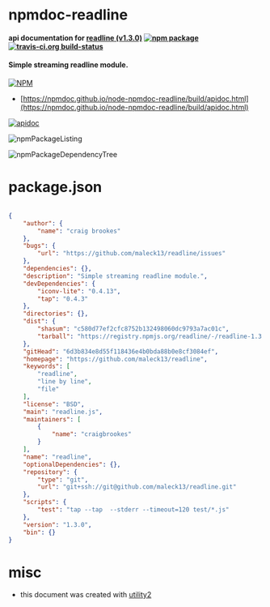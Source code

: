 # npmdoc-readline

#### api documentation for  [readline (v1.3.0)](https://github.com/maleck13/readline)  [![npm package](https://img.shields.io/npm/v/npmdoc-readline.svg?style=flat-square)](https://www.npmjs.org/package/npmdoc-readline) [![travis-ci.org build-status](https://api.travis-ci.org/npmdoc/node-npmdoc-readline.svg)](https://travis-ci.org/npmdoc/node-npmdoc-readline)

#### Simple streaming readline module.

[![NPM](https://nodei.co/npm/readline.png?downloads=true&downloadRank=true&stars=true)](https://www.npmjs.com/package/readline)

- [https://npmdoc.github.io/node-npmdoc-readline/build/apidoc.html](https://npmdoc.github.io/node-npmdoc-readline/build/apidoc.html)

[![apidoc](https://npmdoc.github.io/node-npmdoc-readline/build/screenCapture.buildCi.browser.%252Ftmp%252Fbuild%252Fapidoc.html.png)](https://npmdoc.github.io/node-npmdoc-readline/build/apidoc.html)

![npmPackageListing](https://npmdoc.github.io/node-npmdoc-readline/build/screenCapture.npmPackageListing.svg)

![npmPackageDependencyTree](https://npmdoc.github.io/node-npmdoc-readline/build/screenCapture.npmPackageDependencyTree.svg)



# package.json

```json

{
    "author": {
        "name": "craig brookes"
    },
    "bugs": {
        "url": "https://github.com/maleck13/readline/issues"
    },
    "dependencies": {},
    "description": "Simple streaming readline module.",
    "devDependencies": {
        "iconv-lite": "0.4.13",
        "tap": "0.4.3"
    },
    "directories": {},
    "dist": {
        "shasum": "c580d77ef2cfc8752b132498060dc9793a7ac01c",
        "tarball": "https://registry.npmjs.org/readline/-/readline-1.3.0.tgz"
    },
    "gitHead": "6d3b834e8d55f118436e4b0bda88b0e8cf3084ef",
    "homepage": "https://github.com/maleck13/readline",
    "keywords": [
        "readline",
        "line by line",
        "file"
    ],
    "license": "BSD",
    "main": "readline.js",
    "maintainers": [
        {
            "name": "craigbrookes"
        }
    ],
    "name": "readline",
    "optionalDependencies": {},
    "repository": {
        "type": "git",
        "url": "git+ssh://git@github.com/maleck13/readline.git"
    },
    "scripts": {
        "test": "tap --tap  --stderr --timeout=120 test/*.js"
    },
    "version": "1.3.0",
    "bin": {}
}
```



# misc
- this document was created with [utility2](https://github.com/kaizhu256/node-utility2)
